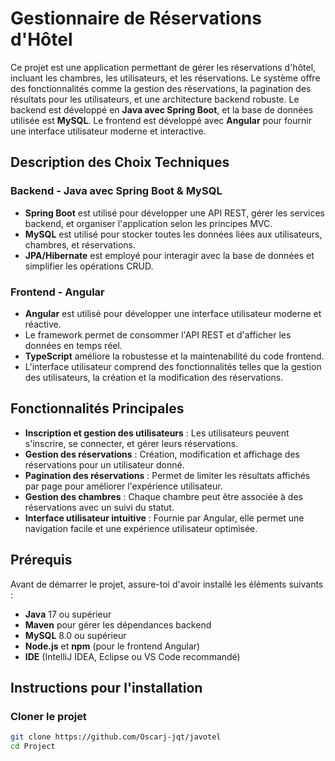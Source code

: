 # Gestionnaire de Réservations d'Hôtel

Ce projet est une application permettant de gérer les réservations d'hôtel, incluant les chambres, les utilisateurs, et les réservations. Le système offre des fonctionnalités comme la gestion des réservations, la pagination des résultats pour les utilisateurs, et une architecture backend robuste. Le backend est développé en **Java avec Spring Boot**, et la base de données utilisée est **MySQL**. Le frontend est développé avec **Angular** pour fournir une interface utilisateur moderne et interactive.

## Description des Choix Techniques

### Backend - Java avec Spring Boot & MySQL
* **Spring Boot** est utilisé pour développer une API REST, gérer les services backend, et organiser l'application selon les principes MVC.
* **MySQL** est utilisé pour stocker toutes les données liées aux utilisateurs, chambres, et réservations.
* **JPA/Hibernate** est employé pour interagir avec la base de données et simplifier les opérations CRUD.

### Frontend - Angular
* **Angular** est utilisé pour développer une interface utilisateur moderne et réactive.
* Le framework permet de consommer l'API REST et d'afficher les données en temps réel.
* **TypeScript** améliore la robustesse et la maintenabilité du code frontend.
* L'interface utilisateur comprend des fonctionnalités telles que la gestion des utilisateurs, la création et la modification des réservations.

## Fonctionnalités Principales
* **Inscription et gestion des utilisateurs** : Les utilisateurs peuvent s'inscrire, se connecter, et gérer leurs réservations.
* **Gestion des réservations** : Création, modification et affichage des réservations pour un utilisateur donné.
* **Pagination des réservations** : Permet de limiter les résultats affichés par page pour améliorer l'expérience utilisateur.
* **Gestion des chambres** : Chaque chambre peut être associée à des réservations avec un suivi du statut.
* **Interface utilisateur intuitive** : Fournie par Angular, elle permet une navigation facile et une expérience utilisateur optimisée.

## Prérequis

Avant de démarrer le projet, assure-toi d'avoir installé les éléments suivants :

* **Java** 17 ou supérieur
* **Maven** pour gérer les dépendances backend
* **MySQL** 8.0 ou supérieur
* **Node.js** et **npm** (pour le frontend Angular)
* **IDE** (IntelliJ IDEA, Eclipse ou VS Code recommandé)

## Instructions pour l'installation

### Cloner le projet
```bash
git clone https://github.com/Oscarj-jqt/javotel
cd Project
